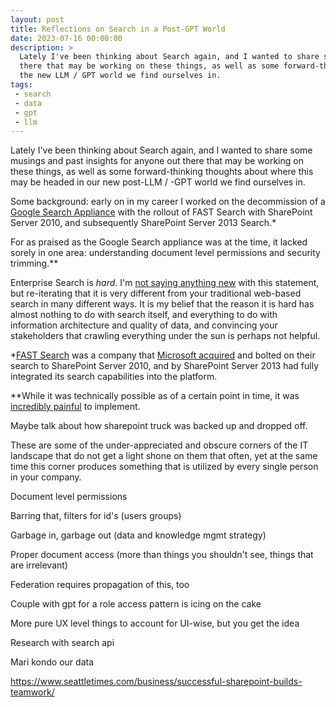 ```yaml
---
layout: post
title: Reflections on Search in a Post-GPT World
date: 2023-07-16 00:00:00
description: >
  Lately I've been thinking about Search again, and I wanted to share some musings and past insights for anyone out
  there that may be working on these things, as well as some forward-thinking thoughts about where this may be headed in
  the new LLM / GPT world we find ourselves in.
tags:
 - search
 - data
 - gpt
 - llm
---
```


Lately I've been thinking about Search again, and I wanted to share some musings and past insights for anyone out there
that may be working on these things, as well as some forward-thinking thoughts about where this may be headed in our new
post-LLM / -GPT world we find ourselves in.

Some background: early on in my career I worked on the decommission of a
[Google Search Appliance](https://en.wikipedia.org/wiki/Google_Search_Appliance) with the rollout of FAST Search with
SharePoint Server 2010, and subsequently SharePoint Server 2013 Search.*

For as praised as the Google Search appliance was at the time, it lacked sorely in one area: understanding document
level permissions and security trimming.**

Enterprise Search is _hard_. I'm
[not saying anything new](https://www.realstorygroup.com/Blog/lessons-death-google-search-appliance) with this
statement, but re-iterating that it is very different from your traditional web-based search in many different ways.
It is my belief that the reason it is hard has almost nothing to do with search itself, and everything to do with
information architecture and quality of data, and convincing your stakeholders that crawling everything under
the sun is perhaps not helpful.

*[FAST Search](https://web.archive.org/web/20070630084112/http://www.fastsearch.com/) was a company that
[Microsoft acquired](https://news.microsoft.com/2008/01/08/microsoft-announces-offer-to-acquire-fast-search-transfer/)
and bolted on their search to SharePoint Server 2010, and by SharePoint Server 2013 had fully integrated its search
capabilities into the platform.

**While it was technically possible as of a certain point in time, it was
[incredibly painful](https://static.googleusercontent.com/media/www.google.com/en//support/enterprise/static/gsa/docs/deployment/en/GSASecurity.pdf)
to implement.

Maybe talk about how sharepoint truck was backed up and dropped off.

These are some of the under-appreciated and obscure corners of the IT landscape that do not get a light shone on them
that often, yet at the same time this corner produces something that is utilized by every single person in your company.

Document level permissions

Barring that, filters for id's (users groups)

Garbage in, garbage out (data and knowledge mgmt strategy)

Proper document access (more than things you shouldn't see, things that are irrelevant)

Federation requires propagation of this, too

Couple with gpt for a role access pattern is icing on the cake

More pure UX level things to account for UI-wise, but you get the idea

Research with search api

Mari kondo our data

<https://www.seattletimes.com/business/successful-sharepoint-builds-teamwork/>
